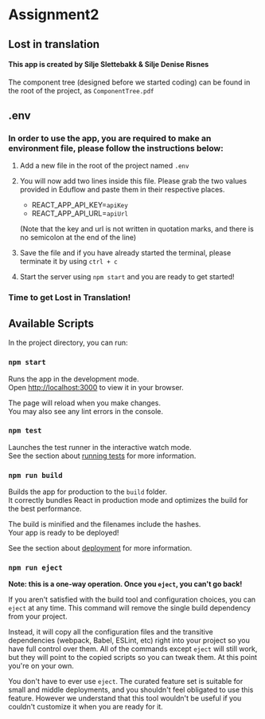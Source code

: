 # Assignment2
## Lost in translation
#### This app is created by Silje Slettebakk & Silje Denise Risnes
The component tree (designed before we started coding) can be found in the root of the project, as `ComponentTree.pdf`


## .env
### In order to use the app, you are required to make an environment file, please follow the instructions below:

1. Add a new file in the root of the project named `.env`
2. You will now add two lines inside this file. Please grab the two values provided in Eduflow and paste them in their respective places.

    - REACT_APP_API_KEY=`apiKey`
    - REACT_APP_API_URL=`apiUrl`

    (Note that the key and url is not written in quotation marks, and there is no semicolon at the end of the line)
3. Save the file and if you have already started the terminal, please terminate it by using `ctrl + c`
4. Start the server using `npm start` and you are ready to get started!

### Time to get Lost in Translation!


## Available Scripts

In the project directory, you can run:

### `npm start`

Runs the app in the development mode.\
Open [http://localhost:3000](http://localhost:3000) to view it in your browser.

The page will reload when you make changes.\
You may also see any lint errors in the console.

### `npm test`

Launches the test runner in the interactive watch mode.\
See the section about [running tests](https://facebook.github.io/create-react-app/docs/running-tests) for more information.

### `npm run build`

Builds the app for production to the `build` folder.\
It correctly bundles React in production mode and optimizes the build for the best performance.

The build is minified and the filenames include the hashes.\
Your app is ready to be deployed!

See the section about [deployment](https://facebook.github.io/create-react-app/docs/deployment) for more information.

### `npm run eject`

**Note: this is a one-way operation. Once you `eject`, you can't go back!**

If you aren't satisfied with the build tool and configuration choices, you can `eject` at any time. This command will remove the single build dependency from your project.

Instead, it will copy all the configuration files and the transitive dependencies (webpack, Babel, ESLint, etc) right into your project so you have full control over them. All of the commands except `eject` will still work, but they will point to the copied scripts so you can tweak them. At this point you're on your own.

You don't have to ever use `eject`. The curated feature set is suitable for small and middle deployments, and you shouldn't feel obligated to use this feature. However we understand that this tool wouldn't be useful if you couldn't customize it when you are ready for it.
